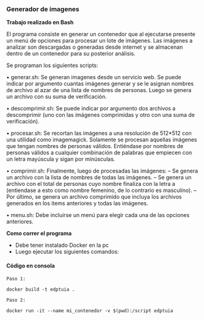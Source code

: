 
### Generador de imagenes

**Trabajo realizado en Bash**

El programa consiste en generar un contenedor que al ejecutarse presente un menú de opciones para procesar un lote de imágenes. Las imágenes a analizar son descargadas o generadas desde internet y se almacenan dentro de un contenedor para su posterior análisis. 

Se programan los siguientes scripts:

• generar.sh: Se generan imagenes desde un servicio web. Se puede indicar por argumento cuantas imágenes generar y se le asignan nombres de archivo al azar de una lista de nombres de personas. Luego se genera un archivo con su suma de verificación.

• descomprimir.sh: Se puede indicar por argumento dos archivos a descomprimir (uno con las imágenes comprimidas y otro con una suma de verificación).

• procesar.sh: Se recortan las imágenes a una resolución de 512*512 con una utilidad como imagemagick. Solamente se procesan aquellas imágenes que tengan nombres de personas válidos. Entiéndase por nombres de personas válidos a cualquier combinación de palabras que empiecen con un letra mayúscula y sigan por minúsculas.

• comprimir.sh: Finalmente, luego de procesadas las imágenes:
– Se genera un archivo con la lista de nombres de todas las imágenes.
– Se genera un archivo con el total de personas cuyo nombre finaliza con la letra a (entiendase a esto como nombre femenino, de lo contrario es masculino).
– Por último, se genera un archivo comprimido que incluya los archivos generados en los items anteriores y todas las imágenes.

• menu.sh: Debe incluirse un menú para elegir cada una de las opciones anteriores.

**Como correr el programa**

- Debe tener instalado Docker en la pc
- Luego ejecutar los siguientes comandos:

#### Código en consola

``
Paso 1:
``
````
docker build -t edptuia .
````
``
Paso 2:
``
````
docker run -it --name mi_contenedor -v $(pwd):/script edptuia
````

